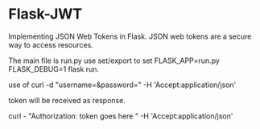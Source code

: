 # Flask-JWT
Implementing JSON Web Tokens in Flask. JSON web tokens are a secure way to access resources.

The main file is run.py
use set/export to set FLASK_APP=run.py FLASK_DEBUG=1 flask run.

use of curl -d "username=<username>&password=<password>" -H 'Accept:application/json' <url here>
  
token will be received as response.

curl - "Authorization: token goes here " -H 'Accept:application/json' <url here to secured resource>
